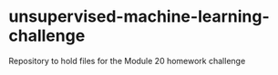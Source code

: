 # unsupervised-machine-learning-challenge
Repository to hold files for the Module 20 homework challenge
